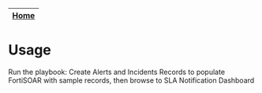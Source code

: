 | [Home](https://github.com/fortinet-fortisoar/solution-pack-sla-notification/blob/release/1.0.0/README.md) |
|--------------------------------------------|

# Usage

Run the playbook: Create Alerts and Incidents Records to populate FortiSOAR with sample records, then browse to SLA Notification Dashboard
